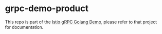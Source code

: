 # grpc-demo-product

This repo is part of the [Istio gRPC Golang Demo](https://github.com/drhelius/grpc-demo), please refer to that project for documentation.
